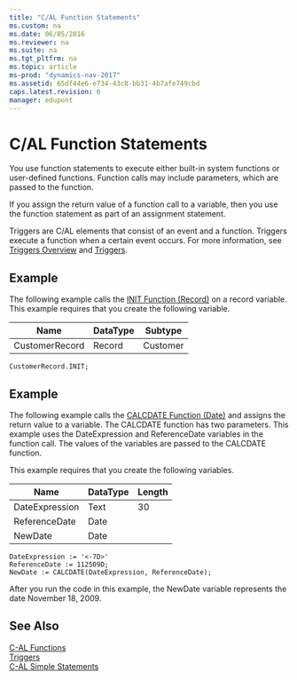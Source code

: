 ```yaml
---
title: "C/AL Function Statements"
ms.custom: na
ms.date: 06/05/2016
ms.reviewer: na
ms.suite: na
ms.tgt_pltfrm: na
ms.topic: article
ms-prod: "dynamics-nav-2017"
ms.assetid: 65df44e6-e734-43c8-bb31-4b7afe749cbd
caps.latest.revision: 6
manager: edupont
---
```

# C/AL Function Statements
You use function statements to execute either built-in system functions or user-defined functions. Function calls may include parameters, which are passed to the function.  
  
 If you assign the return value of a function call to a variable, then you use the function statement as part of an assignment statement.  
  
 Triggers are C/AL elements that consist of an event and a function. Triggers execute a function when a certain event occurs. For more information, see [Triggers Overview](Triggers-Overview.md) and [Triggers](Triggers.md).  
  
## Example  
 The following example calls the [INIT Function \(Record\)](INIT-Function--Record-.md) on a record variable. This example requires that you create the following variable.  
  
|Name|DataType|Subtype|  
|----|--------|-------|  
|CustomerRecord|Record|Customer|  
  
```  
CustomerRecord.INIT;  
```  
  
## Example  
 The following example calls the [CALCDATE Function (Date)](CALCDATE-Function--Date-.md) and assigns the return value to a variable. The CALCDATE function has two parameters. This example uses the DateExpression and ReferenceDate variables in the function call. The values of the variables are passed to the CALCDATE function.  
  
 This example requires that you create the following variables.  
  
|Name|DataType|Length|  
|----------|--------------|------------|  
|DateExpression|Text|30|  
|ReferenceDate|Date||  
|NewDate|Date||  
  
```  
DateExpression := '<-7D>'  
ReferenceDate := 112509D;  
NewDate := CALCDATE(DateExpression, ReferenceDate);  
```  
  
 After you run the code in this example, the NewDate variable represents the date November 18, 2009.  
  
## See Also  
 [C-AL Functions](C-AL-Functions.md)   
 [Triggers](Triggers.md)   
 [C-AL Simple Statements](C-AL-Simple-Statements.md)